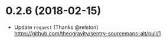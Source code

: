 # 0.2.6 (2018-02-15)

  * Update `request` (Thanks @relston) https://github.com/theogravity/sentry-sourcemaps-alt/pull/1

